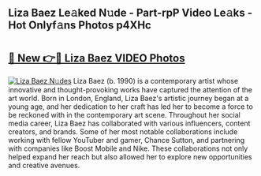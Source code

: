 ## Liza Baez Le𝚊ked N𝚞de - Part-rpP Video Le𝚊ks - Hot Onlyf𝚊ns Photos p4XHc

# <h2><a href="http://ab44180.deff.icu/?id=Liza+Baez">🔗 New 👉🔴 Liza Baez VIDEO Photos</a></h2>

[![Liza Baez N𝚞des](https://i.imgur.com/rIISA9y.gif)](http://ab44180.deff.icu/?id=Liza+Baez)
Liza Baez (b. 1990) is a contemporary artist whose innovative and thought-provoking works have captured the attention of the art world. Born in London, England, Liza Baez's artistic journey began at a young age, and her dedication to her craft has led her to become a force to be reckoned with in the contemporary art scene. Throughout her social media career, Liza Baez has collaborated with various influencers, content creators, and brands. Some of her most notable collaborations include working with fellow YouTuber and gamer, Chance Sutton, and partnering with companies like Boost Mobile and Nike. These collaborations not only helped expand her reach but also allowed her to explore new opportunities and creative avenues.
